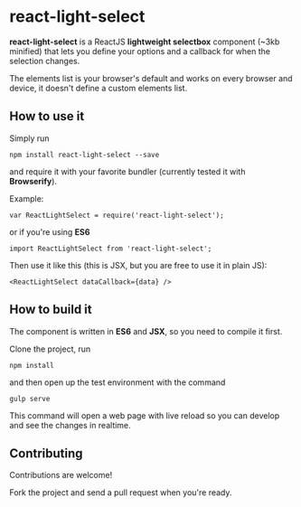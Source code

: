 # react-light-select

**react-light-select** is a ReactJS **lightweight selectbox** component (~3kb minified) that lets you define your options and a callback for when the selection changes.

The elements list is your browser's default and works on every browser and device, it doesn't define a custom elements list.


## How to use it

Simply run

    npm install react-light-select --save

and require it with your favorite bundler (currently tested it with **Browserify**).

Example:

    var ReactLightSelect = require('react-light-select');

or if you're using **ES6**

    import ReactLightSelect from 'react-light-select';

Then use it like this (this is JSX, but you are free to use it in plain JS):

    <ReactLightSelect dataCallback={data} />


## How to build it

The component is written in **ES6** and **JSX**, so you need to compile it first.

Clone the project, run

    npm install

and then open up the test environment with the command

    gulp serve

This command will open a web page with live reload so you can develop and see the changes in realtime.


## Contributing

Contributions are welcome!

Fork the project and send a pull request when you're ready.
